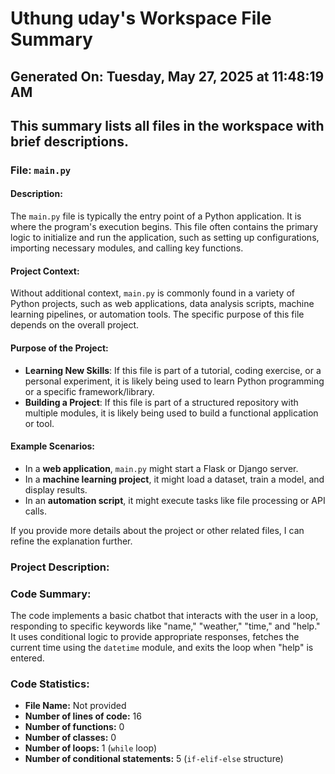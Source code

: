 # Uthung uday's Workspace File Summary
## Generated On: Tuesday, May 27, 2025 at 11:48:19 AM
This summary lists all files in the workspace with brief descriptions.
---
### File: `main.py`

#### Description:
The `main.py` file is typically the entry point of a Python application. It is where the program's execution begins. This file often contains the primary logic to initialize and run the application, such as setting up configurations, importing necessary modules, and calling key functions.

#### Project Context:
Without additional context, `main.py` is commonly found in a variety of Python projects, such as web applications, data analysis scripts, machine learning pipelines, or automation tools. The specific purpose of this file depends on the overall project.

#### Purpose of the Project:
- **Learning New Skills**: If this file is part of a tutorial, coding exercise, or a personal experiment, it is likely being used to learn Python programming or a specific framework/library.
- **Building a Project**: If this file is part of a structured repository with multiple modules, it is likely being used to build a functional application or tool.

#### Example Scenarios:
- In a **web application**, `main.py` might start a Flask or Django server.
- In a **machine learning project**, it might load a dataset, train a model, and display results.
- In an **automation script**, it might execute tasks like file processing or API calls.

If you provide more details about the project or other related files, I can refine the explanation further. 
### Project Description:
 ### Code Summary:
The code implements a basic chatbot that interacts with the user in a loop, responding to specific keywords like "name," "weather," "time," and "help." It uses conditional logic to provide appropriate responses, fetches the current time using the `datetime` module, and exits the loop when "help" is entered.

### Code Statistics:
- **File Name:** Not provided
- **Number of lines of code:** 16
- **Number of functions:** 0
- **Number of classes:** 0
- **Number of loops:** 1 (`while` loop)
- **Number of conditional statements:** 5 (`if-elif-else` structure)
